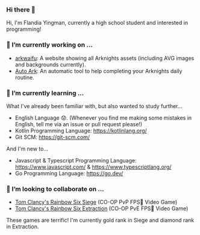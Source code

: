 ### Hi there 👋

Hi, I'm Flandia Yingman, currently a high school student and interested in programming! 

### 🔭 I’m currently working on ...

- [arkwaifu](https://github.com/FlandiaYingman/arkwaifu): A website showing all Arknights assets (including AVG images and backgrounds currently).
- [Auto Ark](https://github.com/FlandiaYingman/auto-ark): An automatic tool to help completing your Arknights daily routine.

### 🌱 I’m currently learning ...

What I've already been familiar with, but also wanted to study further...

 - English Language 😟. (Whenever you find me making some mistakes in English, tell me via an issue or pull request please!)
 - Kotlin Programming Language: https://kotlinlang.org/
 - Git SCM: https://git-scm.com/

And I'm new to...

- Javascript & Typescript Programming Language: https://www.javascript.com/ & https://www.typescriptlang.org/
- Go Programming Language: https://go.dev/

### 👯 I’m looking to collaborate on ...

 - [Tom Clancy's Rainbow Six Siege](https://www.ubisoft.com/en-us/game/rainbow-six/siege) (CO-OP PvP FPS🔫 Video Game)
 - [Tom Clancy's Rainbow Six Extraction](https://www.ubisoft.com/en-us/game/rainbow-six/extraction) (CO-OP PvE FPS🔫 Video Game)

These games are terrific! I'm currently gold rank in Siege and diamond rank in Extraction.

<!--
**FlandiaYingman/FlandiaYingman** is a ✨ _special_ ✨ repository because its `README.md` (this file) appears on your GitHub profile.

Here are some ideas to get you started:

- 🔭 I’m currently working on ...
- 🌱 I’m currently learning ...
- 👯 I’m looking to collaborate on ...
- 🤔 I’m looking for help with ...
- 💬 Ask me about ...
- 📫 How to reach me: ...
- 😄 Pronouns: ...
- ⚡ Fun fact: ...
-->
